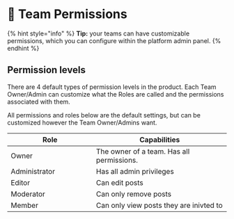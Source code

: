 # 📝 Team Permissions

{% hint style="info" %}
**Tip:** your teams can have customizable permissions, which you can configure within the platform admin panel.
{% endhint %}

## Permission levels

There are 4 default types of permission levels in the product. Each Team Owner/Admin can customize what the Roles are called and the permissions associated with them.

All permissions and roles below are the default settings, but can be customized however the Team Owner/Admins want.

<table><thead><tr><th width="180">Role</th><th>Capabilities</th></tr></thead><tbody><tr><td>Owner</td><td>The owner of a team. Has all permissions.</td></tr><tr><td>Administrator</td><td>Has all admin privileges</td></tr><tr><td>Editor</td><td>Can edit posts</td></tr><tr><td>Moderator</td><td>Can only remove posts</td></tr><tr><td>Member</td><td>Can only view posts they are inivted to</td></tr></tbody></table>
